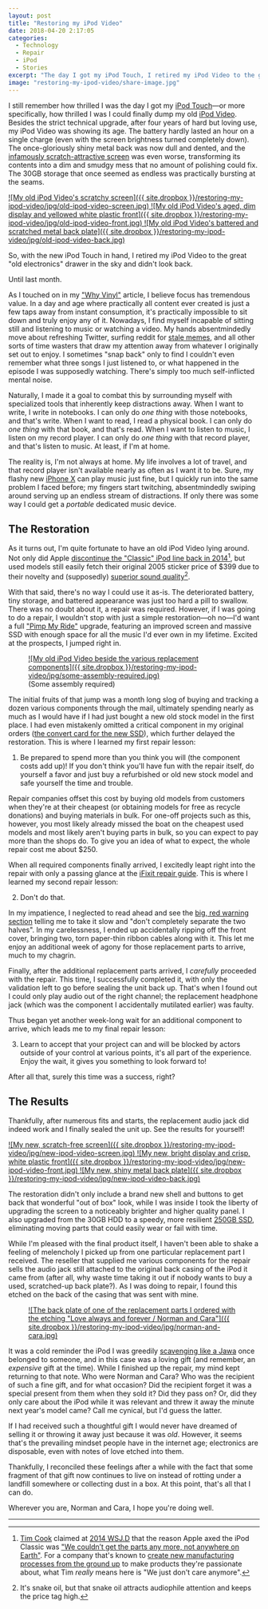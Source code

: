 ```yaml
---
layout: post
title: "Restoring my iPod Video"
date: 2018-04-20 2:17:05
categories:
  - Technology
  - Repair
  - iPod
  - Stories
excerpt: "The day I got my iPod Touch, I retired my iPod Video to the great \"old electronics\" drawer in the sky and didn't look back. Until last month, that is."
image: "restoring-my-ipod-video/share-image.jpg"
---
```


I still remember how thrilled I was the day I got my [iPod Touch](https://web.archive.org/web/20081201132411/http://www.apple.com:80/ipodtouch/)&mdash;or more specifically, how thrilled I was I could finally dump my old [iPod Video](https://en.wikipedia.org/wiki/IPod_Classic#5th_generation). Besides the strict technical upgrade, after four years of hard but loving use, my iPod Video was showing its age. The battery hardly lasted an hour on a single charge (even with the screen brightness turned completely down). The once-gloriously shiny metal back was now dull and dented, and the [infamously scratch-attractive screen](https://www.cnet.com/news/ipod-nano-special-report-scratches-how-to-protect-from-and-fix/) was even worse, transforming its contents into a dim and smudgy mess that no amount of polishing could fix. The 30GB storage that once seemed as endless was practically bursting at the seams.

<div markdown="1" class="edge-to-edge large three-images shadow">
<a href="{{ site.dropbox }}/restoring-my-ipod-video/originals/old-ipod-video-screen.jpg">
![My old iPod Video's scratchy screen]({{ site.dropbox }}/restoring-my-ipod-video/jpg/old-ipod-video-screen.jpg)
</a>
<a href="{{ site.dropbox }}/restoring-my-ipod-video/originals/old-ipod-video-front.jpg">
![My old iPod Video's aged, dim display and yellowed white plastic front]({{ site.dropbox }}/restoring-my-ipod-video/jpg/old-ipod-video-front.jpg)
</a>
<a href="{{ site.dropbox }}/restoring-my-ipod-video/originals/old-ipod-video-back.jpg">
![My old iPod Video's battered and scratched metal back plate]({{ site.dropbox }}/restoring-my-ipod-video/jpg/old-ipod-video-back.jpg)
</a>
</div>

<a id="resume-from-break"></a>
So, with the new iPod Touch in hand, I retired my iPod Video to the great "old electronics" drawer in the sky and didn't look back.

Until last month.

<!--break-->

As I touched on in my ["Why Vinyl"](/post/why-vinyl) article, I believe focus has tremendous value. In a day and age where practically all content ever created is just a few taps away from instant consumption, it's practically impossible to sit down and truly enjoy any of it. Nowadays, I find myself incapable of sitting still and listening to music or watching a video. My hands absentmindedly move about refreshing Twitter, surfing reddit for [stale memes](https://i.redd.it/2tjcdf5wzv601.jpg), and all other sorts of time wasters that draw my attention away from whatever I originally set out to enjoy. I sometimes "snap back" only to find I couldn't even remember what three songs I just listened to, or what happened in the episode I was supposedly watching. There's simply too much self-inflicted mental noise.

Naturally, I made it a goal to combat this by surrounding myself with specialized tools that inherently keep distractions away. When I want to write, I write in notebooks. I can only do *one thing* with those notebooks, and that's write. When I want to read, I read a physical book. I can only do *one thing* with that book, and that's read. When I want to listen to music, I listen on my record player. I can only do *one thing* with that record player, and that's listen to music. At least, if I'm at home.

The reality is, I'm not always at home. My life involves a lot of travel, and that record player isn't available nearly as often as I want it to be. Sure, my flashy new [iPhone X](https://web.archive.org/web/20171112234145/https://www.apple.com/iphone-x/) can play music just fine, but I quickly run into the same problem I faced before; my fingers start twitching, absentmindedly swiping around serving up an endless stream of distractions. If only there was some way I could get a *portable* dedicated music device.

## The Restoration

As it turns out, I'm quite fortunate to have an old iPod Video lying around. Not only did Apple [discontinue the "Classic" iPod line back in 2014](https://arstechnica.com/gadgets/2014/09/ipod-classic-is-dead-and-the-30-pin-connector-along-with-it/)[^ipod-production], but used models still easily fetch their original 2005 sticker price of $399 due to their novelty and (supposedly) [superior sound quality](https://www.cnet.com/news/expert-audio-quality-test-5th-gen-ipod-vs-ipod-classic/)[^bullocks].

With that said, there's no way I could use it as-is. The deteriorated battery, tiny storage, and battered appearance was just too hard a pill to swallow. There was no doubt about it, a repair was required. However, if I was going to do a repair, I wouldn't stop with just a simple restoration&mdash;oh no&mdash;I'd want a full ["Pimp My Ride"](https://en.wikipedia.org/wiki/Pimp_My_Ride) upgrade, featuring an improved screen and massive SSD with enough space for all the music I'd ever own in my lifetime. Excited at the prospects, I jumped right in.

<figure markdown="1" class="edge-to-edge small shadow">
<a href="{{ site.dropbox }}/restoring-my-ipod-video/originals/some-assembly-required.jpg">
![My old iPod Video beside the various replacement components]({{ site.dropbox }}/restoring-my-ipod-video/jpg/some-assembly-required.jpg)
</a>
<figcaption>
(Some assembly required)
</figcaption>
</figure>

The initial fruits of that jump was a month long slog of buying and tracking a dozen various components through the mail, ultimately spending nearly as much as I would have if I had just bought a new old stock model in the first place. I had even mistakenly omitted a critical component in my original orders ([the convert card for the new SSD](https://www.amazon.com/gp/product/B009BA5JU6/ref=oh_aui_detailpage_o09_s00?ie=UTF8&psc=1)), which further delayed the restoration. This is where I learned my first repair lesson:

<ol>
<li>Be prepared to spend more than you think you will (the component costs add up)! If you don't think you'll have fun with the repair itself, do yourself a favor and just buy a refurbished or old new stock model and safe yourself the time and trouble.</li>
</ol>

Repair companies offset this cost by buying old models from customers when they're at their cheapest (or obtaining models for free as recycle donations) and buying materials in bulk. For one-off projects such as this, however, you most likely already missed the boat on the cheapest used models and most likely aren't buying parts in bulk, so you can expect to pay more than the shops do. To give you an idea of what to expect, the whole repair cost me about $250.

When all required components finally arrived, I excitedly leapt right into the repair with only a passing glance at the [iFixit repair guide](https://www.ifixit.com/Device/iPod_5th_Generation_%28Video%29). This is where I learned my second repair lesson:

<ol start="2">
<li>Don't do that.</li>
</ol>

In my impatience, I neglected to read ahead and see the [big, red warning section](https://www.ifixit.com/Guide/iPod+5th+Generation+%28Video%29+Battery+Replacement/603#s3203) telling me to take it slow and "don't completely separate the two halves". In my carelessness, I ended up accidentally ripping off the front cover, bringing two, torn paper-thin ribbon cables along with it. This let me enjoy an additional week of agony for those replacement parts to arrive, much to my chagrin.

Finally, after the additional replacement parts arrived, I *carefully* proceeded with the repair. This time, I successfully completed it, with only the validation left to go before sealing the unit back up. That's when I found out I could only play audio out of the right channel; the replacement headphone jack (which was the component I accidentally mutilated earlier) was faulty.

Thus began yet another week-long wait for an additional component to arrive, which leads me to my final repair lesson:

<ol start="3">
<li>Learn to accept that your project can and will be blocked by actors outside of your control at various points, it's all part of the experience. Enjoy the wait, it gives you something to look forward to!</li>
</ol>

After all that, surely this time was a success, right?

## The Results

Thankfully, after numerous fits and starts, the replacement audio jack did indeed work and I finally sealed the unit up. See the results for yourself!

<div markdown="1" class="edge-to-edge large three-images shadow">
<a href="{{ site.dropbox }}/restoring-my-ipod-video/originals/new-ipod-video-screen.jpg">
![My new, scratch-free screen]({{ site.dropbox }}/restoring-my-ipod-video/jpg/new-ipod-video-screen.jpg)
</a>
<a href="{{ site.dropbox }}/restoring-my-ipod-video/originals/new-ipod-video-front.jpg">
![My new, bright display and crisp, white plastic front]({{ site.dropbox }}/restoring-my-ipod-video/jpg/new-ipod-video-front.jpg)
</a>
<a href="{{ site.dropbox }}/restoring-my-ipod-video/originals/new-ipod-video-back.jpg">
![My new, shiny metal back plate]({{ site.dropbox }}/restoring-my-ipod-video/jpg/new-ipod-video-back.jpg)
</a>
</div>

The restoration didn't only include a brand new shell and buttons to get back that wonderful "out of box" look, while I was inside I took the liberty of upgrading the screen to a noticeably brighter and higher quality panel. I also upgraded from the 30GB HDD to a speedy, more resilient [250GB SSD](https://www.newegg.com/Product/Product.aspx?Item=N82E16820147683), eliminating moving parts that could easily wear or fail with time.

While I'm pleased with the final product itself, I haven't been able to shake a feeling of melencholy I picked up from one particular replacement part I received. The reseller that supplied me various components for the repair sells the audio jack still attached to the original back casing of the iPod it came from (after all, why waste time taking it out if nobody wants to buy a used, scratched-up back plate?). As I was doing to repair, I found this etched on the back of the casing that was sent with mine.

<figure markdown="1" class="edge-to-edge small shadow">
<a href="{{ site.dropbox }}/restoring-my-ipod-video/originals/norman-and-cara.jpg">
![The back plate of one of the replacement parts I ordered with the etching "Love always and forever / Norman and Cara"]({{ site.dropbox }}/restoring-my-ipod-video/jpg/norman-and-cara.jpg)
</a>
</figure>

It was a cold reminder the iPod I was greedily [scavenging like a Jawa](https://getyarn.io/yarn-clip/00cc6acb-c63f-42b1-b552-102c16166f75) once belonged to someone, and in this case was a loving gift (and remember, an *expensive* gift at the time). While I finished up the repair, my mind kept returning to that note. Who were Norman and Cara? Who was the recipient of such a fine gift, and for what occasion? Did the recipient forget it was a special present from them when they sold it? Did they pass on? Or, did they only care about the iPod while it was relevant and threw it away the minute next year's model came? Call me cynical, but I'd guess the latter.

If I had received such a thoughtful gift I would never have dreamed of selling it or throwing it away just because it was *old*. However, it seems that's the prevailing mindset people have in the internet age; electronics are disposable, even with notes of love etched into them.

Thankfully, I reconciled these feelings after a while with the fact that some fragment of that gift now continues to live on instead of rotting under a landfill somewhere or collecting dust in a box. At this point, that's all that I can do.

Wherever you are, Norman and Cara, I hope you're doing well.

-----

[^ipod-production]: [Tim Cook](https://www.apple.com/leadership/tim-cook/) claimed at [2014 WSJ.D](https://web.archive.org/web/20140101225542/http://www.wsjdconference.wsj.com) that the reason Apple axed the iPod Classic was ["We couldn’t get the parts any more, not anywhere on Earth"](https://mashable.com/2014/10/28/tim-cook-apple-ceo-wsjd/#MO23I2M3FZq0). For a company that's known to [create new manufacturing processes from the ground up](https://gigaom.com/2008/10/15/apples-new-manufacturing-process/) to make products they're passionate about, what Tim *really* means here is "We just don't care anymore".
[^bullocks]: It's snake oil, but that snake oil attracts audiophile attention and keeps the price tag high.
